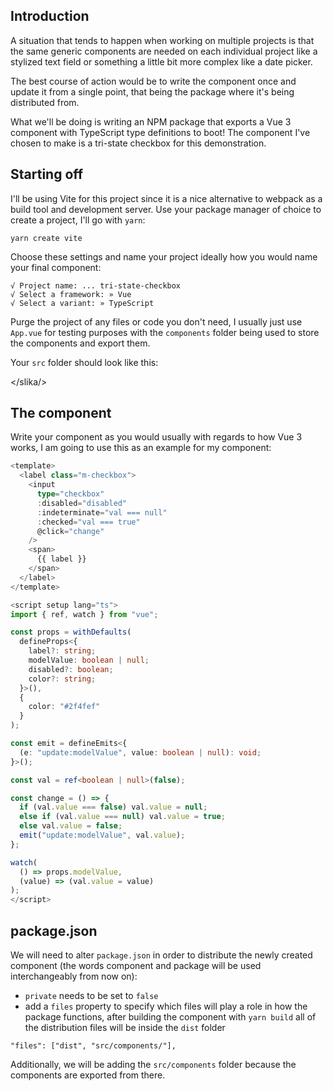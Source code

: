 ## Introduction

A situation that tends to happen when working on multiple projects is that the same generic components are needed on each individual project like a stylized text field or something a little bit more complex like a date picker.

The best course of action would be to write the component once and update it from a single point, that being the package where it's being distributed from.

What we'll be doing is writing an NPM package that exports a Vue 3 component with TypeScript type definitions to boot! The component I've chosen to make is a tri-state checkbox for this demonstration.

## Starting off

I'll be using Vite for this project since it is a nice alternative to webpack as a build tool and development server. Use your package manager of choice to create a project, I'll go with `yarn`:

`yarn create vite`

Choose these settings and name your project ideally how you would name your final component:

```
√ Project name: ... tri-state-checkbox
√ Select a framework: » Vue
√ Select a variant: » TypeScript
```

Purge the project of any files or code you don't need, I usually just use `App.vue` for testing purposes with the `components` folder being used to store the components and export them.

Your `src` folder should look like this:

</slika/>

## The component

Write your component as you would usually with regards to how Vue 3 works, I am going to use this as an example for my component:

```ts
<template>
  <label class="m-checkbox">
    <input
      type="checkbox"
      :disabled="disabled"
      :indeterminate="val === null"
      :checked="val === true"
      @click="change"
    />
    <span>
      {{ label }}
    </span>
  </label>
</template>

<script setup lang="ts">
import { ref, watch } from "vue";

const props = withDefaults(
  defineProps<{
    label?: string;
    modelValue: boolean | null;
    disabled?: boolean;
    color?: string;
  }>(),
  {
    color: "#2f4fef"
  }
);

const emit = defineEmits<{
  (e: "update:modelValue", value: boolean | null): void;
}>();

const val = ref<boolean | null>(false);

const change = () => {
  if (val.value === false) val.value = null;
  else if (val.value === null) val.value = true;
  else val.value = false;
  emit("update:modelValue", val.value);
};

watch(
  () => props.modelValue,
  (value) => (val.value = value)
);
</script>
```

## package.json

We will need to alter `package.json` in order to distribute the newly created component (the words component and package will be used interchangeably from now on):

- `private` needs to be set to `false`
- add a `files` property to specify which files will play a role in how the package functions, after building the component with `yarn build` all of the distribution files will be inside the `dist` folder

```
"files": ["dist", "src/components/"],
```

Additionally, we will be adding the `src/components` folder because the components are exported from there.
